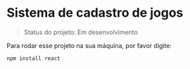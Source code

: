 <h1>Sistema de cadastro de jogos</h1>

> Status do projeto: Em desenvolvimento 

Para rodar esse projeto na sua máquina, por favor digite:

```
npm install react

```
